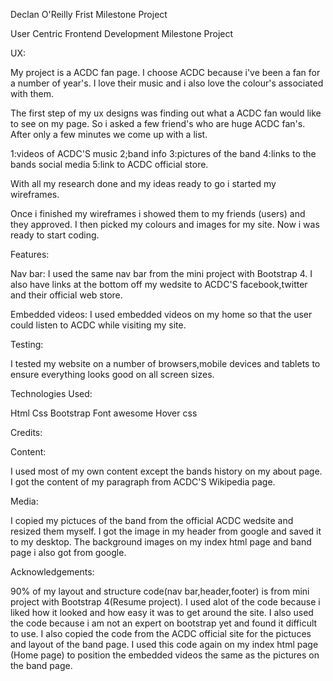 Declan O'Reilly
Frist Milestone Project

User Centric Frontend Development Milestone Project

UX:

My project is a ACDC fan page. I choose ACDC because i've been a fan for a number of year's.
I love their music and i also love the colour's associated with them.

The first step of my ux designs was finding out what a ACDC fan would like to see on my page.
So i asked a few friend's who are huge ACDC fan's. After only a few minutes we come up with a list.

1:videos of ACDC'S music
2;band info
3:pictures of the band
4:links to the bands social media
5:link to ACDC official store.

With all my research done and my ideas ready to go i started my wireframes.

Once i finished my wireframes i showed them to my friends (users) and they approved.
I then picked my colours and images for my site.
Now i was ready to start coding.



Features:

Nav bar: I used the same nav bar from the mini project with Bootstrap 4.
I also have links at the bottom off my wedsite to ACDC'S facebook,twitter
 and their official web store.

Embedded videos: I used embedded videos on my home so that the user could listen to ACDC while visiting my site.


Testing:

I tested my website on a number of browsers,mobile devices and tablets to ensure
everything looks good on all screen sizes.

Technologies Used:

Html
Css
Bootstrap
Font awesome
Hover css

Credits:

Content:

I used most of my own content except the bands history on my about page. 
I got the content of my paragraph from ACDC'S Wikipedia page.

Media:

I copied my pictuces of the band from the official ACDC wedsite and resized them myself.
I got the image in my header from google and saved it to my desktop.
The background images on my index html page and band page i also got from google.


Acknowledgements:

90% of my layout and structure code(nav bar,header,footer) is from mini project with Bootstrap 4(Resume project).
I used alot of the code because i liked how it looked and how easy it was to get around the site.
I also used the code because i am not an expert on bootstrap yet and found it difficult to use.
I also copied the code from the ACDC official site for the pictuces and layout of the band page. 
I used this code again on my index html page (Home page) to position the embedded videos the same as the pictures on the band page.
